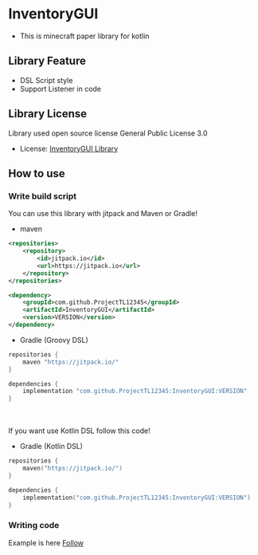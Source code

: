 # InventoryGUI
- This is minecraft paper library for kotlin

## Library Feature
- DSL Script style
- Support Listener in code

## Library License
Library used open source license General Public License 3.0
- License: [InventoryGUI Library](https://github.com/ProjectTL12345/InventoryGUI/blob/master/LICENSE)

## How to use
### Write build script
You can use this library with jitpack and Maven or Gradle!

- maven
```xml
<repositories>
    <repository>
        <id>jitpack.io</id>
        <url>https://jitpack.io</url>
    </repository>
</repositories>

<dependency>
    <groupId>com.github.ProjectTL12345</groupId>
    <artifactId>InventoryGUI</artifactId>
    <version>VERSION</version>
</dependency>
```

- Gradle (Groovy DSL)

```groovy
repositories {
    maven "https://jitpack.io/"
}

dependencies {
    implementation "com.github.ProjectTL12345:InventoryGUI:VERSION"
}
```

<br/><br/>
If you want use Kotlin DSL follow this code!

- Gradle (Kotlin DSL)
```kotlin
repositories {
    maven("https://jitpack.io/")
}

dependencies {
    implementation("com.github.ProjectTL12345:InventoryGUI:VERSION")
}
```

### Writing code
Example is here [Follow](https://github.com/ProjectTL12345/InventoryGUI/blob/master/TestPlugin/src/main/kotlin/net/projecttl/inventorygui/test/InventoryGuiTest.kt)

